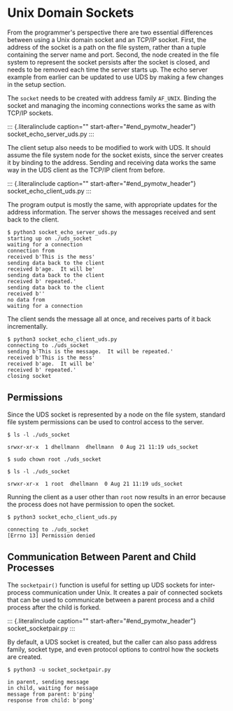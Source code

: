 Unix Domain Sockets
===================

From the programmer\'s perspective there are two essential differences
between using a Unix domain socket and an TCP/IP socket. First, the
address of the socket is a path on the file system, rather than a tuple
containing the server name and port. Second, the node created in the
file system to represent the socket persists after the socket is closed,
and needs to be removed each time the server starts up. The echo server
example from earlier can be updated to use UDS by making a few changes
in the setup section.

The `socket` needs to be created with address family `AF_UNIX`. Binding
the socket and managing the incoming connections works the same as with
TCP/IP sockets.

::: {.literalinclude caption="" start-after="#end_pymotw_header"}
socket\_echo\_server\_uds.py
:::

The client setup also needs to be modified to work with UDS. It should
assume the file system node for the socket exists, since the server
creates it by binding to the address. Sending and receiving data works
the same way in the UDS client as the TCP/IP client from before.

::: {.literalinclude caption="" start-after="#end_pymotw_header"}
socket\_echo\_client\_uds.py
:::

The program output is mostly the same, with appropriate updates for the
address information. The server shows the messages received and sent
back to the client.

``` {.sourceCode .none}
$ python3 socket_echo_server_uds.py
starting up on ./uds_socket
waiting for a connection
connection from
received b'This is the mess'
sending data back to the client
received b'age.  It will be'
sending data back to the client
received b' repeated.'
sending data back to the client
received b''
no data from
waiting for a connection
```

The client sends the message all at once, and receives parts of it back
incrementally.

``` {.sourceCode .none}
$ python3 socket_echo_client_uds.py
connecting to ./uds_socket
sending b'This is the message.  It will be repeated.'
received b'This is the mess'
received b'age.  It will be'
received b' repeated.'
closing socket
```

Permissions
-----------

Since the UDS socket is represented by a node on the file system,
standard file system permissions can be used to control access to the
server.

``` {.sourceCode .none}
$ ls -l ./uds_socket

srwxr-xr-x  1 dhellmann  dhellmann  0 Aug 21 11:19 uds_socket

$ sudo chown root ./uds_socket

$ ls -l ./uds_socket

srwxr-xr-x  1 root  dhellmann  0 Aug 21 11:19 uds_socket
```

Running the client as a user other than `root` now results in an error
because the process does not have permission to open the socket.

``` {.sourceCode .none}
$ python3 socket_echo_client_uds.py 

connecting to ./uds_socket
[Errno 13] Permission denied
```

Communication Between Parent and Child Processes
------------------------------------------------

The `socketpair()` function is useful for setting up UDS sockets for
inter-process communication under Unix. It creates a pair of connected
sockets that can be used to communicate between a parent process and a
child process after the child is forked.

::: {.literalinclude caption="" start-after="#end_pymotw_header"}
socket\_socketpair.py
:::

By default, a UDS socket is created, but the caller can also pass
address family, socket type, and even protocol options to control how
the sockets are created.

``` {.sourceCode .none}
$ python3 -u socket_socketpair.py

in parent, sending message
in child, waiting for message
message from parent: b'ping'
response from child: b'pong'
```
